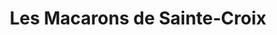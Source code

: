 ---
title: "Les Macarons de Sainte-Croix"
url: /sainte-croix/les-macarons-de-sainte-croix/
shop: pâtisserie
---